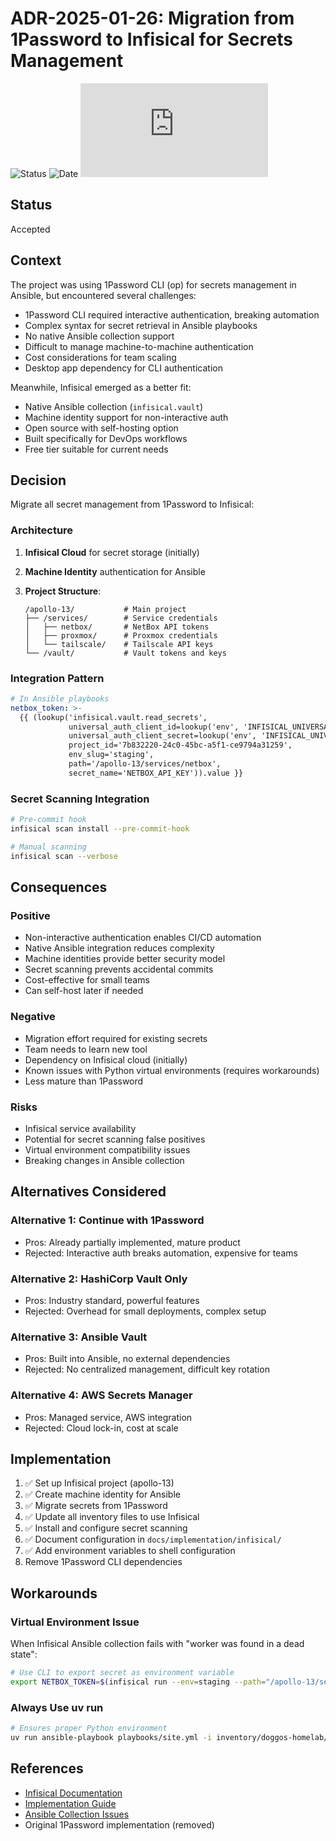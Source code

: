 # ADR-2025-01-26: Migration from 1Password to Infisical for Secrets Management

![Status](https://img.shields.io/badge/Status-Accepted-green)
![Date](https://img.shields.io/badge/Date-2025--01--26-lightgrey)
![Last Updated](https://img.shields.io/github/last-commit/basher83/andromeda-orchestration/main/docs/project-management/decisions/ADR-2025-01-26-infisical-migration.md)

## Status

Accepted

## Context

The project was using 1Password CLI (op) for secrets management in Ansible, but encountered several challenges:

- 1Password CLI required interactive authentication, breaking automation
- Complex syntax for secret retrieval in Ansible playbooks
- No native Ansible collection support
- Difficult to manage machine-to-machine authentication
- Cost considerations for team scaling
- Desktop app dependency for CLI authentication

Meanwhile, Infisical emerged as a better fit:

- Native Ansible collection (`infisical.vault`)
- Machine identity support for non-interactive auth
- Open source with self-hosting option
- Built specifically for DevOps workflows
- Free tier suitable for current needs

## Decision

Migrate all secret management from 1Password to Infisical:

### Architecture

1. **Infisical Cloud** for secret storage (initially)
2. **Machine Identity** authentication for Ansible
3. **Project Structure**:

   ```
   /apollo-13/           # Main project
   ├── /services/        # Service credentials
   │   ├── netbox/       # NetBox API tokens
   │   ├── proxmox/      # Proxmox credentials
   │   └── tailscale/    # Tailscale API keys
   └── /vault/           # Vault tokens and keys
   ```

### Integration Pattern

```yaml
# In Ansible playbooks
netbox_token: >-
  {{ (lookup('infisical.vault.read_secrets',
             universal_auth_client_id=lookup('env', 'INFISICAL_UNIVERSAL_AUTH_CLIENT_ID'),
             universal_auth_client_secret=lookup('env', 'INFISICAL_UNIVERSAL_AUTH_CLIENT_SECRET'),
             project_id='7b832220-24c0-45bc-a5f1-ce9794a31259',
             env_slug='staging',
             path='/apollo-13/services/netbox',
             secret_name='NETBOX_API_KEY')).value }}
```

### Secret Scanning Integration

```bash
# Pre-commit hook
infisical scan install --pre-commit-hook

# Manual scanning
infisical scan --verbose
```

## Consequences

### Positive

- Non-interactive authentication enables CI/CD automation
- Native Ansible integration reduces complexity
- Machine identities provide better security model
- Secret scanning prevents accidental commits
- Cost-effective for small teams
- Can self-host later if needed

### Negative

- Migration effort required for existing secrets
- Team needs to learn new tool
- Dependency on Infisical cloud (initially)
- Known issues with Python virtual environments (requires workarounds)
- Less mature than 1Password

### Risks

- Infisical service availability
- Potential for secret scanning false positives
- Virtual environment compatibility issues
- Breaking changes in Ansible collection

## Alternatives Considered

### Alternative 1: Continue with 1Password

- Pros: Already partially implemented, mature product
- Rejected: Interactive auth breaks automation, expensive for teams

### Alternative 2: HashiCorp Vault Only

- Pros: Industry standard, powerful features
- Rejected: Overhead for small deployments, complex setup

### Alternative 3: Ansible Vault

- Pros: Built into Ansible, no external dependencies
- Rejected: No centralized management, difficult key rotation

### Alternative 4: AWS Secrets Manager

- Pros: Managed service, AWS integration
- Rejected: Cloud lock-in, cost at scale

## Implementation

1. ✅ Set up Infisical project (apollo-13)
2. ✅ Create machine identity for Ansible
3. ✅ Migrate secrets from 1Password
4. ✅ Update all inventory files to use Infisical
5. ✅ Install and configure secret scanning
6. ✅ Document configuration in `docs/implementation/infisical/`
7. ✅ Add environment variables to shell configuration
8. Remove 1Password CLI dependencies

## Workarounds

### Virtual Environment Issue

When Infisical Ansible collection fails with "worker was found in a dead state":

```bash
# Use CLI to export secret as environment variable
export NETBOX_TOKEN=$(infisical run --env=staging --path="/apollo-13/services/netbox" -- printenv NETBOX_API_KEY)
```

### Always Use uv run

```bash
# Ensures proper Python environment
uv run ansible-playbook playbooks/site.yml -i inventory/doggos-homelab/infisical.proxmox.yml
```

## References

- [Infisical Documentation](https://infisical.com/docs)
- [Implementation Guide](docs/implementation/infisical/infisical-complete-guide.md)
- [Ansible Collection Issues](https://github.com/Infisical/ansible-collection/issues)
- Original 1Password implementation (removed)

